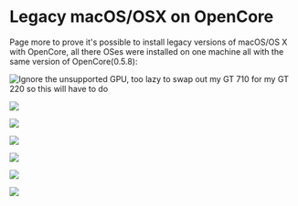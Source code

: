 # Legacy macOS/OSX on OpenCore

Page more to prove it's possible to install legacy versions of macOS/OS X with OpenCore, all there OSes were installed on one machine all with the same version of OpenCore(0.5.8):

![Ignore the unsupported GPU, too lazy to swap out my GT 710 for my GT 220 so this will have to do](/images/installer-guide/legacy-install-md/dumpster/10.7-Lion.png)

![](/images/installer-guide/legacy-install-md/dumpster/10.8-MountainLion.png)

![](/images/installer-guide/legacy-install-md/dumpster/10.9-Mavericks.png)

![](/images/installer-guide/legacy-install-md/dumpster/10.10-Yosemite.png)

![](/images/installer-guide/legacy-install-md/dumpster/10.12-Sierra.png)

![](/images/installer-guide/legacy-install-md/dumpster/10.13-HighSierra.png)

![](/images/installer-guide/legacy-install-md/dumpster/10.15-Catalina.png)


